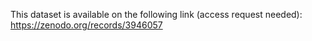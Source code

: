 This dataset is available on the following link (access request needed): https://zenodo.org/records/3946057
